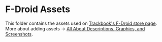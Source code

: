 # F-Droid Assets
This folder contains the assets used on [Trackbook's F-Droid store page](https://f-droid.org/packages/org.y20k.trackbook/).
More about adding assets -> [All About Descriptions, Graphics, and Screenshots](https://f-droid.org/docs/All_About_Descriptions_Graphics_and_Screenshots/).
